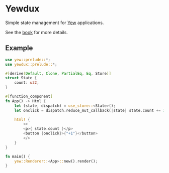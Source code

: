 # Yewdux

Simple state management for [Yew](https://yew.rs) applications.

See the [book](https://intendednull.github.io/yewdux/) for more details.

## Example

```rust
use yew::prelude::*;
use yewdux::prelude::*;

#[derive(Default, Clone, PartialEq, Eq, Store)]
struct State {
    count: u32,
}

#[function_component]
fn App() -> Html {
    let (state, dispatch) = use_store::<State>();
    let onclick = dispatch.reduce_mut_callback(|state| state.count += 1);

    html! {
        <>
        <p>{ state.count }</p>
        <button {onclick}>{"+1"}</button>
        </>
    }
}

fn main() {
    yew::Renderer::<App>::new().render();
}
```
